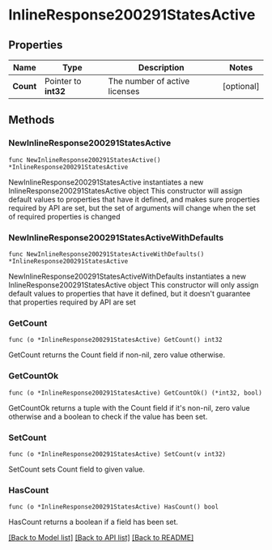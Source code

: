 # InlineResponse200291StatesActive

## Properties

Name | Type | Description | Notes
------------ | ------------- | ------------- | -------------
**Count** | Pointer to **int32** | The number of active licenses | [optional] 

## Methods

### NewInlineResponse200291StatesActive

`func NewInlineResponse200291StatesActive() *InlineResponse200291StatesActive`

NewInlineResponse200291StatesActive instantiates a new InlineResponse200291StatesActive object
This constructor will assign default values to properties that have it defined,
and makes sure properties required by API are set, but the set of arguments
will change when the set of required properties is changed

### NewInlineResponse200291StatesActiveWithDefaults

`func NewInlineResponse200291StatesActiveWithDefaults() *InlineResponse200291StatesActive`

NewInlineResponse200291StatesActiveWithDefaults instantiates a new InlineResponse200291StatesActive object
This constructor will only assign default values to properties that have it defined,
but it doesn't guarantee that properties required by API are set

### GetCount

`func (o *InlineResponse200291StatesActive) GetCount() int32`

GetCount returns the Count field if non-nil, zero value otherwise.

### GetCountOk

`func (o *InlineResponse200291StatesActive) GetCountOk() (*int32, bool)`

GetCountOk returns a tuple with the Count field if it's non-nil, zero value otherwise
and a boolean to check if the value has been set.

### SetCount

`func (o *InlineResponse200291StatesActive) SetCount(v int32)`

SetCount sets Count field to given value.

### HasCount

`func (o *InlineResponse200291StatesActive) HasCount() bool`

HasCount returns a boolean if a field has been set.


[[Back to Model list]](../README.md#documentation-for-models) [[Back to API list]](../README.md#documentation-for-api-endpoints) [[Back to README]](../README.md)


